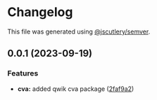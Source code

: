 # Changelog

This file was generated using [@jscutlery/semver](https://github.com/jscutlery/semver).

## 0.0.1 (2023-09-19)


### Features

* **cva:** added qwik cva package ([2faf9a2](https://github.com/qwikifiers/qwik-ui/commit/2faf9a2421282d6986ad634f446a549e2aa99a8f))
